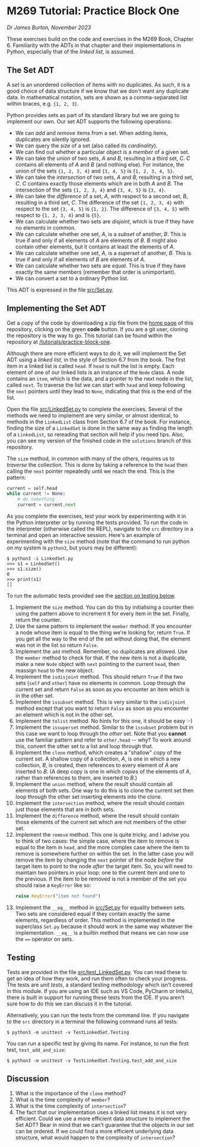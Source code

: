 # M269 Tutorial: Practice Block One

*Dr James Burton, November 2023*

These exercises build on the code and exercises in the M269 Book,
Chapter 6. Familiarity with the ADTs in that chapter and their
implementations in Python, especially that of the *linked list*, is assumed.

## The Set ADT

A *set* is an unordered collection of items with no duplicates. As such,
it is a good choice of data structure if we know that we don't want
any duplicate data. In mathematical notation, sets are shown as a
comma-separated list within braces, e.g. `{1, 2, 3}`.  

Python provides sets as part of its standard library but we are going
to implement our own. Our set ADT supports the following operations:

* We can *add* and *remove* items from a set. When adding items,
duplicates are silently ignored.
* We can query the *size* of a set (also called its *cardinality*).
* We can find out whether a particular object is a *member* of a given
set.
* We can take the *union* of two sets, *A* and *B*, resulting in a
third set, *C*. *C* contains all elements of *A* and *B* (and nothing
else). For instance, the union of the sets `{1, 2, 3, 4}` and `{3, 4,
5}` is `{1, 2, 3, 4, 5}`.
* We can take the *intersection* of two sets, *A* and *B*, resulting in a third
set, *C*. *C* contains exactly those elements which are in both *A*
and *B*. The intersection of the sets `{1, 2, 3, 4}` and `{3, 4,
5}` is `{3, 4}`.
* We can take the *difference* of a set, *A*, with respect to a second
set, *B*, resulting in a third set, *C*. The difference of the set
`{1, 2, 3, 4}` with respect to the set `{3, 4, 5}` is `{1, 2}`. The
difference of `{3, 4, 5}` with respect to `{1, 2, 3, 4}` and  is
`{5}`.
* We can calculate whether two sets are *disjoint*, which is true if they
  have no elements in common.
* We can calculate whether one set, *A*, is a *subset* of another, *B*. This
  is true if and only if all elements of *A* are elements of *B*. *B*
  might also contain other elements, but it contains at least the
  elements of *A*. 
* We can calculate whether one set, *A*, is a *superset* of another, *B*. This
  is true if and only if all elements of *B* are elements of *A*.
* We can calculate whether two sets are *equal*. This is true if they have
  exactly the same members (remember that order is unimportant).
* We can convert a set to a ordinary Python list.

This ADT is expressed in the file [src/Set.py](src/Set.py).

## Implementing the Set ADT

Get a copy of the code by downloading a zip file from the [home
page](/) of this repository, clicking on the green **code** button. If
you are a git user, cloning the repository is the way to go. This
tutorial can be found within the repository at
[/tutorials/practice-block-one](/tutorials/practice-block-one).

Although there are more efficient ways to do it, we will implement the
Set ADT using a *linked list*, in the style of Section 6.7 from the
book. The first item in a linked list is called `head`. If `head` is
null the list is empty. Each element of one of our linked lists is an
instance of the `Node` class. A node contains an `item`, which is the
data, and a pointer to the next node in the list, called `next`.  To
traverse the list we can start with `head` and keep following the
`next` pointers until they lead to `None`, indicating that this is the
end of the list.

Open the file [src/LinkedSet.py](src/LinkedSet.py) to complete the
exercises. Several of the methods we need to implement are very
similar, or almost identical, to methods in the `LinkedList` class
from Section 6.7 of the book. For instance, finding the size of a
`LinkedSet` is done in the same way as finding the length of a
`LinkedList`, so rereading that section will help if you need
tips. Also, you can see my version of the finished code in the
`solutions` branch of this repository.

The `size` method, in common with many of the others, requires us to
*traverse* the collection. This is done by taking a reference to the
`head` then calling the `next` pointer repeatedly until we reach the
end. This is the pattern:

```python
current = self.head
while current != None:
	# do something
	current = current.next
```

As you complete the exercises, test your work by experimenting with it
in the Python interpreter or by running the tests provided. To run the
code in the interpreter (otherwise called the REPL), navigate to the
`src` directory in a terminal and open an interactive session. Here's
an example of experimenting with the `size` method (note that the
command to run python on my system is `python3`, but yours may be
different):

```
$ python3 -i LinkedSet.py
>>> s1 = LinkedSet()
>>> s1.size()
0
>>> print(s1)
[]
```

To run the automatic tests provided see the [section on testing below](#testing).

1. Implement the `size` method. You can do this by initialising a
   counter then using the pattern above to increment it for every item
   in the set. Finally, return the counter.
2. Use the same pattern to implement the `member` method. If you
   encounter a node whose item is equal to the thing we're looking
   for, return `True`. If you get all the way to the end of the set
   without doing that, the element was not in the list so return
   `False`.
3. Implement the `add` method. Remember, no duplicates are
   allowed. Use the `member` method to check for that. If the new item
   is not a duplicate, make a new `Node` object with `next` pointing
   to the current `head`, then reassign `head` to the new object.
4. Implement the `isdisjoint` method. This should return `True` if the
   two sets (`self` and `other`) have no elements in common. Loop
   through the current set and return `False` as soon as you
   encounter an item which is in the other set.
5. Implement the `issubset` method. This is very similar to the
   `isdisjoint` method except that you want to return `False` as soon
   as you encounter an element which is not in the other set.
6. Implement the `tolist` method. No hints for this one, it should be
   easy :-)
7. Implement the `issuperset` method. Similar to the `issubset`
   problem but in this case we want to loop through the *other*
   set. Note that you **cannot** use the familiar pattern and refer to
   `other.head` -- why? To work around this, convert the other set to a
   list and loop through that.
8. Implement the `clone` method, which creates a "shallow" copy of the
   current set. A shallow copy of a collection, *A*, is one in which a
   new collection, *B*, is created, then references to every element
   of *A* are inserted to *B*. (A deep copy is one in which *copies*
   of the elements of *A*, rather than references to them, are
   inserted to *B*.)
9. Implement the `union` method, where the result should contain all
    elements of both sets. One way to do this is to clone the current
    set then loop through the other set inserting elements into the
    clone.
10. Implement the `intersection` method, where the result should
    contain just those elements that are in both sets.
11. Implement the `difference` method, where the result should contain
    those elements of the current set which are not members of the
    other set.
12. Implement the `remove` method. This one is quite tricky, and I
    advise you to think of two cases: the simple case, where the item
    to remove is equal to the item in `head`, and the more complex
    case where the item to remove is somewhere further on within the
    set. In the latter case you will remove the item by changing the
    `next` pointer of the node *before* the target item to point to
    the node *after* the target item. So, you will need to maintain
    two pointers in your loop: one to the current item and one to the
    previous. If the item to be removed is not a member of the set you
    should raise a `KeyError` like so:
	```python
	raise KeyError("item not found")
	```
13. Implement the `__eq__` method in [src/Set.py](src/Set.py) for
    equality between sets. Two sets are considered equal if they
    contain exactly the same elements, regardless of order. This
    method is implemented in the superclass `Set.py` because it should
    work in the same way whatever the implementation. `__eq__` is a
    builtin method that means we can now use the `==` operator on
    sets.
	
## Testing

Tests are provided in the file
[src/test_LinkedSet.py](src/test_LinkedSet.py). You can read these to
get an idea of how they work, and run them often to check your
progress. The tests are *unit tests*, a standard testing methodology
which isn't covered in this module. If you are using an IDE such as VS
Code, PyCharm or IntelliJ, there is built in support for running these
tests from the IDE. If you aren't sure how to do this we can discuss
it in the tutorial.

Alternatively, you can run the tests from the command line. If you
navigate to the `src` directory in a terminal the following command
runs all tests:

```
$ python3 -m unittest -v TestLinkedSet.Testing
```

You can run a specific test by giving its name. For instance, to run
the first test, `test_add_and_size`:

```
$ python3 -m unittest -v TestLinkedSet.Testing.test_add_and_size
```


## Discussion

1. What is the importance of the `clone` method?
2. What is the time complexity of `member`?
3. What is the time complexity of `intersection`?
4. The fact that our implementation uses a linked list means it is not
   very efficient. Could we use a more efficient data structure to
   implement the Set ADT? Bear in mind that we can't guarantee that
   the objects in our set can be ordered. If we could find a more
   efficient underlying data structure, what would happen to the
   complexity of `intersection`?

